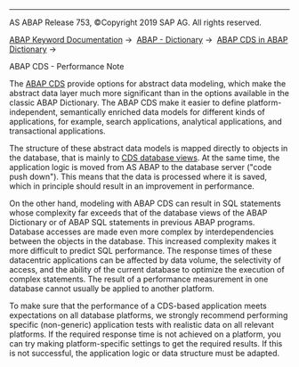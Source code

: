   

* * *

AS ABAP Release 753, ©Copyright 2019 SAP AG. All rights reserved.

[ABAP Keyword Documentation](javascript:call_link\('abenabap.htm'\)) →  [ABAP - Dictionary](javascript:call_link\('abenabap_dictionary.htm'\)) →  [ABAP CDS in ABAP Dictionary](javascript:call_link\('abencds.htm'\)) → 

ABAP CDS - Performance Note

The [ABAP CDS](javascript:call_link\('abenabap_cds_glosry.htm'\) "Glossary Entry") provide options for abstract data modeling, which make the abstract data layer much more significant than in the options available in the classic ABAP Dictionary. The ABAP CDS make it easier to define platform-independent, semantically enriched data models for different kinds of applications, for example, search applications, analytical applications, and transactional applications.

The structure of these abstract data models is mapped directly to objects in the database, that is mainly to [CDS database views](javascript:call_link\('abencds_database_view_glosry.htm'\) "Glossary Entry"). At the same time, the application logic is moved from AS ABAP to the database server ("code push down"). This means that the data is processed where it is saved, which in principle should result in an improvement in performance.

On the other hand, modeling with ABAP CDS can result in SQL statements whose complexity far exceeds that of the database views of the ABAP Dictionary or of ABAP SQL statements in previous ABAP programs. Database accesses are made even more complex by interdependencies between the objects in the database. This increased complexity makes it more difficult to predict SQL performance. The response times of these datacentric applications can be affected by data volume, the selectivity of access, and the ability of the current database to optimize the execution of complex statements. The result of a performance measurement in one database cannot usually be applied to another platform.

To make sure that the performance of a CDS-based application meets expectations on all database platforms, we strongly recommend performing specific (non-generic) application tests with realistic data on all relevant platforms. If the required response time is not achieved on a platform, you can try making platform-specific settings to get the required results. If this is not successful, the application logic or data structure must be adapted.